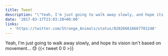 ```yaml
---
title: Tweet
description: "\"Yeah, I'm just going to walk away slowly, and hope its vision isn't based on movement... \U0001F613 \""
date: '2017-03-17T23:03:20+00:00'
links:
  - 'https://twitter.com/Strange_Animals/status/820266616667701248'
---
```

Yeah, I'm just going to walk away slowly, and hope its vision isn't based on movement... 😓 
      {{< tweet 0 0 >}}
    
